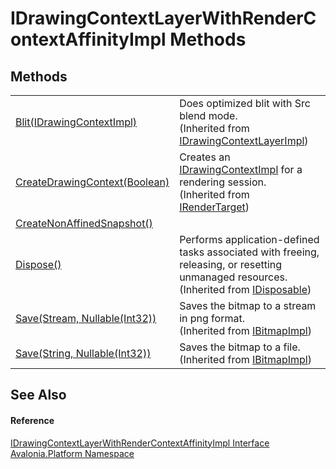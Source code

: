 # IDrawingContextLayerWithRenderContextAffinityImpl Methods




## Methods
<table>
<tr>
<td><a href="M_Avalonia_Platform_IDrawingContextLayerImpl_Blit">Blit(IDrawingContextImpl)</a></td>
<td>Does optimized blit with Src blend mode.<br />(Inherited from <a href="T_Avalonia_Platform_IDrawingContextLayerImpl">IDrawingContextLayerImpl</a>)</td>
</tr>
<tr>
<td><a href="M_Avalonia_Platform_IRenderTarget_CreateDrawingContext">CreateDrawingContext(Boolean)</a></td>
<td>Creates an <a href="T_Avalonia_Platform_IDrawingContextImpl">IDrawingContextImpl</a> for a rendering session.<br />(Inherited from <a href="T_Avalonia_Platform_IRenderTarget">IRenderTarget</a>)</td>
</tr>
<tr>
<td><a href="M_Avalonia_Platform_IDrawingContextLayerWithRenderContextAffinityImpl_CreateNonAffinedSnapshot">CreateNonAffinedSnapshot()</a></td>
<td> </td>
</tr>
<tr>
<td><a href="https://learn.microsoft.com/dotnet/api/system.idisposable.dispose" target="_blank" rel="noopener noreferrer">Dispose()</a></td>
<td>Performs application-defined tasks associated with freeing, releasing, or resetting unmanaged resources.<br />(Inherited from <a href="https://learn.microsoft.com/dotnet/api/system.idisposable" target="_blank" rel="noopener noreferrer">IDisposable</a>)</td>
</tr>
<tr>
<td><a href="M_Avalonia_Platform_IBitmapImpl_Save">Save(Stream, Nullable(Int32))</a></td>
<td>Saves the bitmap to a stream in png format.<br />(Inherited from <a href="T_Avalonia_Platform_IBitmapImpl">IBitmapImpl</a>)</td>
</tr>
<tr>
<td><a href="M_Avalonia_Platform_IBitmapImpl_Save_1">Save(String, Nullable(Int32))</a></td>
<td>Saves the bitmap to a file.<br />(Inherited from <a href="T_Avalonia_Platform_IBitmapImpl">IBitmapImpl</a>)</td>
</tr>
</table>

## See Also


#### Reference
<a href="T_Avalonia_Platform_IDrawingContextLayerWithRenderContextAffinityImpl">IDrawingContextLayerWithRenderContextAffinityImpl Interface</a>  
<a href="N_Avalonia_Platform">Avalonia.Platform Namespace</a>  
